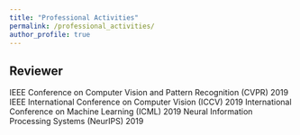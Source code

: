 ```yaml
---
title: "Professional Activities"
permalink: /professional_activities/
author_profile: true
---
```


## Reviewer

IEEE Conference on Computer Vision and Pattern Recognition (CVPR) 2019
IEEE International Conference on Computer Vision (ICCV) 2019
International Conference on Machine Learning (ICML) 2019
Neural Information Processing Systems (NeurIPS) 2019
